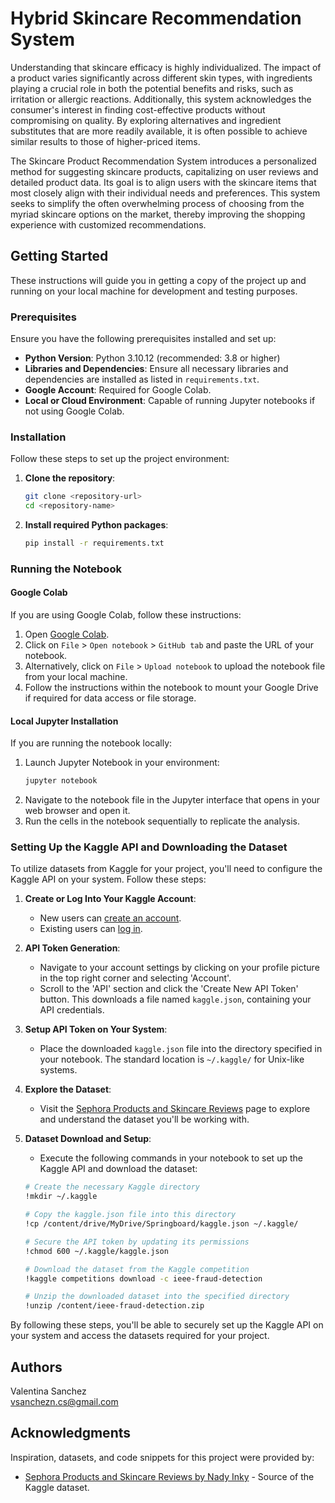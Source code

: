 # Hybrid Skincare Recommendation System

Understanding that skincare efficacy is highly individualized. The impact of a product varies significantly across different skin types, with ingredients playing a crucial role in both the potential benefits and risks, such as irritation or allergic reactions. Additionally, this system acknowledges the consumer's interest in finding cost-effective products without compromising on quality. By exploring alternatives and ingredient substitutes that are more readily available, it is often possible to achieve similar results to those of higher-priced items.

The Skincare Product Recommendation System introduces a personalized method for suggesting skincare products, capitalizing on user reviews and detailed product data. Its goal is to align users with the skincare items that most closely align with their individual needs and preferences. This system seeks to simplify the often overwhelming process of choosing from the myriad skincare options on the market, thereby improving the shopping experience with customized recommendations. 


## Getting Started

These instructions will guide you in getting a copy of the project up and running on your local machine for development and testing purposes.

### Prerequisites

Ensure you have the following prerequisites installed and set up:

- **Python Version**: Python 3.10.12 (recommended: 3.8 or higher)
- **Libraries and Dependencies**: Ensure all necessary libraries and dependencies are installed as listed in `requirements.txt`.
- **Google Account**: Required for Google Colab.
- **Local or Cloud Environment**: Capable of running Jupyter notebooks if not using Google Colab.

### Installation

Follow these steps to set up the project environment:

1. **Clone the repository**:
    ```bash
    git clone <repository-url>
    cd <repository-name>
    ```
2. **Install required Python packages**:
    ```bash
    pip install -r requirements.txt
    ```

### Running the Notebook

#### Google Colab

If you are using Google Colab, follow these instructions:

1. Open [Google Colab](https://colab.research.google.com/).
2. Click on `File` > `Open notebook` > `GitHub tab` and paste the URL of your notebook.
3. Alternatively, click on `File` > `Upload notebook` to upload the notebook file from your local machine.
4. Follow the instructions within the notebook to mount your Google Drive if required for data access or file storage.

#### Local Jupyter Installation

If you are running the notebook locally:

1. Launch Jupyter Notebook in your environment:
    ```bash
    jupyter notebook
    ```
2. Navigate to the notebook file in the Jupyter interface that opens in your web browser and open it.
3. Run the cells in the notebook sequentially to replicate the analysis.

### Setting Up the Kaggle API and Downloading the Dataset

To utilize datasets from Kaggle for your project, you'll need to configure the Kaggle API on your system. Follow these steps:

1. **Create or Log Into Your Kaggle Account**:
    - New users can [create an account](https://www.kaggle.com/).
    - Existing users can [log in](https://www.kaggle.com/account/login).

2. **API Token Generation**:
    - Navigate to your account settings by clicking on your profile picture in the top right corner and selecting 'Account'.
    - Scroll to the 'API' section and click the 'Create New API Token' button. This downloads a file named `kaggle.json`, containing your API credentials.

3. **Setup API Token on Your System**:
    - Place the downloaded `kaggle.json` file into the directory specified in your notebook. The standard location is `~/.kaggle/` for Unix-like systems.

4. **Explore the Dataset**:
    - Visit the [Sephora Products and Skincare Reviews](https://www.kaggle.com/datasets/nadyinky/sephora-products-and-skincare-reviews/data) page to explore and understand the dataset you'll be working with.

5. **Dataset Download and Setup**:
    - Execute the following commands in your notebook to set up the Kaggle API and download the dataset:

    ```bash
    # Create the necessary Kaggle directory
    !mkdir ~/.kaggle

    # Copy the kaggle.json file into this directory
    !cp /content/drive/MyDrive/Springboard/kaggle.json ~/.kaggle/

    # Secure the API token by updating its permissions
    !chmod 600 ~/.kaggle/kaggle.json

    # Download the dataset from the Kaggle competition
    !kaggle competitions download -c ieee-fraud-detection

    # Unzip the downloaded dataset into the specified directory
    !unzip /content/ieee-fraud-detection.zip
    ```

By following these steps, you'll be able to securely set up the Kaggle API on your system and access the datasets required for your project.

## Authors

Valentina Sanchez <br />
[vsanchezn.cs@gmail.com](mailto:vsanchezn.cs@gmail.com)

## Acknowledgments

Inspiration, datasets, and code snippets for this project were provided by:

- [Sephora Products and Skincare Reviews by Nady Inky](https://www.kaggle.com/datasets/nadyinky/sephora-products-and-skincare-reviews/data) - Source of the Kaggle dataset.
